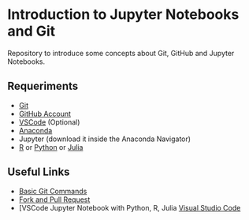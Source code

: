 # Introduction to Jupyter Notebooks and Git
Repository to introduce some concepts about Git, GitHub and Jupyter Notebooks.

## Requeriments

- [Git](https://git-scm.com/downloads)
- [GitHub Account](https://github.com/)
- [VSCode](https://code.visualstudio.com/download) (Optional) 
- [Anaconda](https://docs.anaconda.com/anaconda/install/windows/) 
- Jupyter (download it inside the Anaconda Navigator)
- [R](https://cran.r-project.org/bin/windows/base/) or [Python](https://www.python.org/downloads/) or [Julia](https://julialang.org/downloads/)

## Useful Links

- [Basic Git Commands](http://guides.beanstalkapp.com/version-control/common-git-commands.html)
- [Fork and Pull Request](https://opensource.com/article/19/7/create-pull-request-github)
- [VSCode Jupyter Notebook with Python, R, Julia [Visual Studio Code](https://www.youtube.com/watch?v=_10avr-dOSE)
